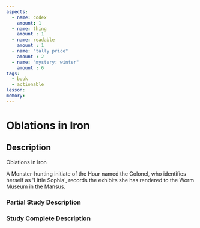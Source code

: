 ```yaml
---
aspects: 
  - name: codex
    amount: 1
  - name: thing
    amount : 1
  - name: readable
    amount : 1
  - name: "tally price"
    amount : 2
  - name: "mystery: winter"
    amount : 6
tags:
  - book
  - actionable
lesson: 
memory: 
---
```


# Oblations in Iron

## Description
Oblations in Iron

A Monster-hunting initiate of the Hour named the Colonel, who identifies herself as 'Little Sophia', records the exhibits she has rendered to the Worm Museum in the Mansus.
### Partial Study Description

### Study Complete Description
